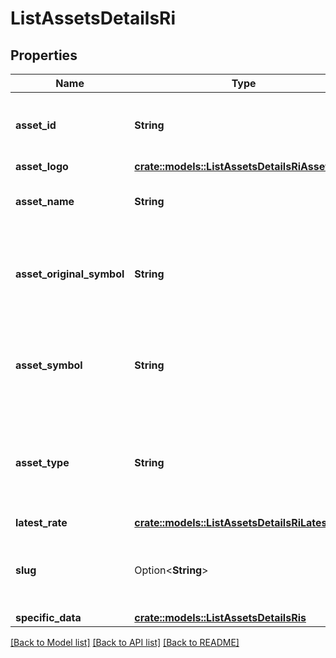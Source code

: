# ListAssetsDetailsRi

## Properties

Name | Type | Description | Notes
------------ | ------------- | ------------- | -------------
**asset_id** | **String** | Defines the unique ID of the specific asset. | 
**asset_logo** | [**crate::models::ListAssetsDetailsRiAssetLogo**](ListAssetsDetailsRI_assetLogo.md) |  | 
**asset_name** | **String** | Specifies the name of the asset in question. | 
**asset_original_symbol** | **String** | Specifies the asset's original symbol as introduced by its founders. | 
**asset_symbol** | **String** | Specifies the asset's unique symbol in the Crypto APIs listings. | 
**asset_type** | **String** | Defines the type of the supported asset. This could be either \"crypto\" or \"fiat\". | 
**latest_rate** | [**crate::models::ListAssetsDetailsRiLatestRate**](ListAssetsDetailsRI_latestRate.md) |  | 
**slug** | Option<**String**> | Represents the asset`s unique slug string in Crypto APIs listings. | [optional]
**specific_data** | [**crate::models::ListAssetsDetailsRis**](ListAssetsDetailsRIS.md) |  | 

[[Back to Model list]](../README.md#documentation-for-models) [[Back to API list]](../README.md#documentation-for-api-endpoints) [[Back to README]](../README.md)


